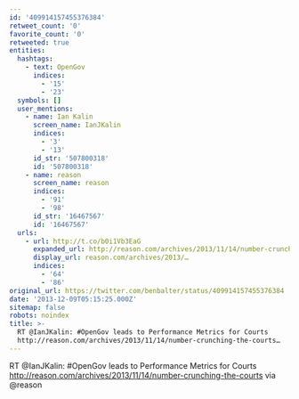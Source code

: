 ```yaml
---
id: '409914157455376384'
retweet_count: '0'
favorite_count: '0'
retweeted: true
entities:
  hashtags:
    - text: OpenGov
      indices:
        - '15'
        - '23'
  symbols: []
  user_mentions:
    - name: Ian Kalin
      screen_name: IanJKalin
      indices:
        - '3'
        - '13'
      id_str: '507800318'
      id: '507800318'
    - name: reason
      screen_name: reason
      indices:
        - '91'
        - '98'
      id_str: '16467567'
      id: '16467567'
  urls:
    - url: http://t.co/b0i1Vb3EaG
      expanded_url: http://reason.com/archives/2013/11/14/number-crunching-the-courts
      display_url: reason.com/archives/2013/…
      indices:
        - '64'
        - '86'
original_url: https://twitter.com/benbalter/status/409914157455376384
date: '2013-12-09T05:15:25.000Z'
sitemap: false
robots: noindex
title: >-
  RT @IanJKalin: #OpenGov leads to Performance Metrics for Courts
  http://reason.com/archives/2013/11/14/number-crunching-the-courts…
---
```


RT @IanJKalin: #OpenGov leads to Performance Metrics for Courts http://reason.com/archives/2013/11/14/number-crunching-the-courts via @reason